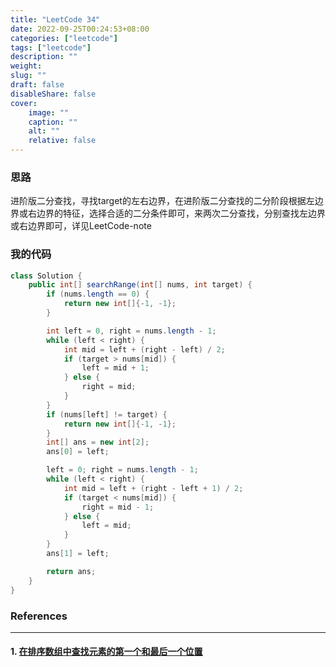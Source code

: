 ```yaml
---
title: "LeetCode 34"
date: 2022-09-25T00:24:53+08:00
categories: ["leetcode"]
tags: ["leetcode"]
description: ""
weight:
slug: ""
draft: false
disableShare: false
cover:
    image: ""
    caption: ""
    alt: ""
    relative: false
---
```


### 思路

进阶版二分查找，寻找target的左右边界，在进阶版二分查找的二分阶段根据左边界或右边界的特征，选择合适的二分条件即可，来两次二分查找，分别查找左边界或右边界即可，详见LeetCode-note

### 我的代码

```java
class Solution {
    public int[] searchRange(int[] nums, int target) {
        if (nums.length == 0) {
            return new int[]{-1, -1};
        }

        int left = 0, right = nums.length - 1;
        while (left < right) {
            int mid = left + (right - left) / 2;
            if (target > nums[mid]) {
                left = mid + 1;
            } else {
                right = mid;
            }
        }
        if (nums[left] != target) {
            return new int[]{-1, -1};
        }
        int[] ans = new int[2];
        ans[0] = left;

        left = 0; right = nums.length - 1;
        while (left < right) {
            int mid = left + (right - left + 1) / 2;
            if (target < nums[mid]) {
                right = mid - 1;
            } else {
                left = mid;
            }
        }
        ans[1] = left;

        return ans;
    }
}
```

### References

---

#### 1. [在排序数组中查找元素的第一个和最后一个位置](https://leetcode.cn/problems/find-first-and-last-position-of-element-in-sorted-array/)
